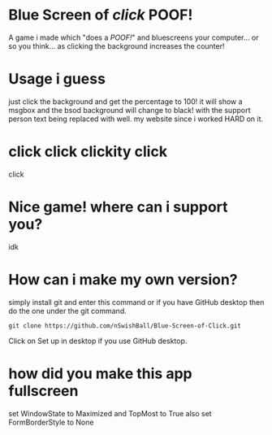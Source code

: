# Blue Screen of *click* POOF!
A game i made which "does a *POOF!*" and bluescreens your computer... or so you think... as clicking the background increases the counter!

# Usage i guess
just click the background and get the percentage to 100!
it will show a msgbox and the bsod background will change to black! with the support person text being replaced with well. my website since i worked HARD on it.

# click click clickity click
click

# Nice game! where can i support you?
idk

# How can i make my own version?
simply install git and enter this command or if you have GitHub desktop then do the one under the git command.
```Git
git clone https://github.com/nSwishBall/Blue-Screen-of-Click.git
```
Click on Set up in desktop if you use GitHub desktop.
# how did you make this app fullscreen
set WindowState to Maximized and TopMost to True
also set FormBorderStyle to None
